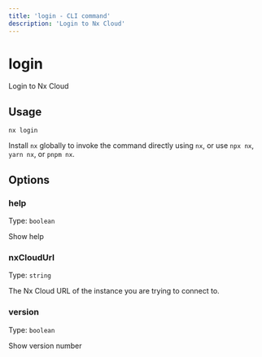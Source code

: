 ```yaml
---
title: 'login - CLI command'
description: 'Login to Nx Cloud'
---
```


# login

Login to Nx Cloud

## Usage

```shell
nx login
```

Install `nx` globally to invoke the command directly using `nx`, or use `npx nx`, `yarn nx`, or `pnpm nx`.

## Options

### help

Type: `boolean`

Show help

### nxCloudUrl

Type: `string`

The Nx Cloud URL of the instance you are trying to connect to.

### version

Type: `boolean`

Show version number
